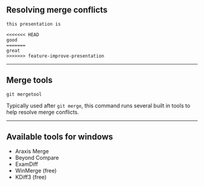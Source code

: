
## Resolving merge conflicts

```
this presentation is

<<<<<<< HEAD
good
=======
great
>>>>>>> feature-improve-presentation
```

---

## Merge tools

`git mergetool`

Typically used after `git merge`, this command runs several built in tools to help resolve merge conflicts.

---

## Available tools for windows

- Araxis Merge
- Beyond Compare
- ExamDiff
- WinMerge (free)
- KDiff3 (free)
